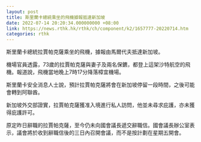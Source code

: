 ```yaml
---
layout: post
title: 斯里蘭卡總統乘坐的飛機據報抵達新加坡
date: 2022-07-14 20:20:34.000000000 +08:00
link: https://news.rthk.hk/rthk/ch/component/k2/1657777-20220714.htm
categories: rthk
---
```


斯里蘭卡總統拉賈帕克薩乘坐的飛機，據報由馬爾代夫抵達新加坡。

機場官員透露，73歲的拉賈帕克薩與妻子及兩名保鑣，都登上這架沙特航空的飛機。報道說，飛機當地晚上7時17分降落樟宜機場。

斯里蘭卡安全消息人士說，預計拉賈帕克薩將會在新加坡停留一段時間，之後可能會轉到阿聯酋。

新加坡外交部證實，拉賈帕克薩獲准入境進行私人訪問，他並未尋求庇護，亦未獲得庇護許可。

原定昨日辭職的拉賈帕克薩，至今仍未向國會議長遞交辭職信。國會議長辦公室表示，議會將於收到辭職信後的三日內召開會議，而不是按計劃在星期五開會。
